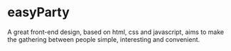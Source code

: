 # easyParty
A great front-end design, based on html, css and javascript, aims to make the gathering between people simple, interesting and convenient.
